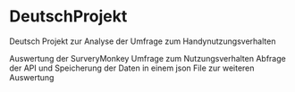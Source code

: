 # DeutschProjekt
Deutsch Projekt zur Analyse der Umfrage zum Handynutzungsverhalten

Auswertung der SurveryMonkey Umfrage zum Nutzungsverhalten
Abfrage der API und Speicherung der Daten in einem json File zur weiteren Auswertung
